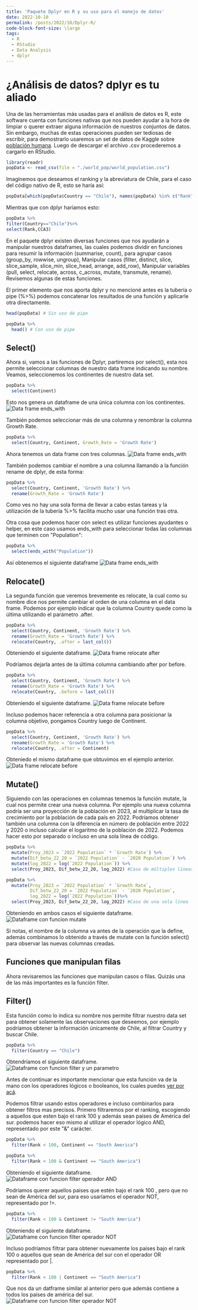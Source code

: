 ```yaml
---
title: 'Paquete Dplyr en R y su uso para el manejo de datos'
date: 2022-10-10
permalink: /posts/2022/10/Dplyr-R/
code-block-font-size: \large
tags:
  - R
  - RStudio
  - Data Analysis
  - dplyr
---
```


# ¿Análisis de datos? dplyr es tu aliado

Una de las herramientas más usadas para el análisis de datos es R, este software cuenta con funciones nativas que nos pueden ayudar a la hora de limpiar o querer extraer alguna información de nuestros conjuntos de datos. Sin embargo, muchas de estas operaciones pueden ser tediosas de escribir, para demostrarlo usaremos un set de datos de Kaggle sobre [población humana](https://www.kaggle.com/datasets/iamsouravbanerjee/world-population-dataset). Luego de descargar el archivo .csv procederemos a cargarlo en RStudio.

```R
library(readr)
popData <- read_csv(file = "./world_pop/world_population.csv")
```


Imaginemos que deseamos el ranking y la abreviatura de Chile, para el caso del código nativo de R, esto se haría así:
```R
popData[which(popData$Country == "Chile"), names(popData) %in% c("Rank", "CCA3")]
```

Mientras que con dplyr haríamos esto:
```R
popData %>%
filter(Country=="Chile")%>%
select(Rank,CCA3)
```
En el paquete dplyr existen diversas funciones que nos ayudarán a manipular nuestros dataframes, las cuales podemos dividir en funciones para resumir la información (summarise, count), para agrupar casos (group_by, rowwise, ungroup), Manipular casos (filter, distinct, slice, slice_sample, slice_min, slice_head, arrange, add_row), Manipular variables (pull, select, relocate, across, c_across, mutate, transmute, rename). Revisemos algunas de estas funciones.

El primer elemento que nos aporta dplyr y no mencioné antes es la tubería o pipe (%>%) podemos concatenar los resultados de una función y aplicarle otra directamente.

```R
head(popData) # Sin uso de pipe

popData %>%
  head() # Con uso de pipe
```
## Select()

Ahora si, vamos a las funciones de Dplyr, partiremos por select(), esta nos permite seleccionar columnas de nuestro data frame indicando su nombre. Veamos, seleccionemos los continentes de nuestro data set. 
```R
popData %>%
  select(Continent)
```
Esto nos genera un dataframe de una única columna con los continentes. <img src="https://jorgecortes-m.github.io/images/select_continent_blog_1.JPG" alt="Data frame ends_with">

También podemos seleccionar más de una columna y renombrar la columna Growth Rate. 
```R
popData %>%
  select(Country, Continent, Growth_Rate = 'Growth Rate')
```
Ahora tenemos un data frame con tres columnas. <img src="https://jorgecortes-m.github.io/images/select_mult_col_blog_1.JPG" alt="Data frame ends_with">

También podemos cambiar el nombre a una columna llamando a la función rename de dplyr, de esta forma:

```R
popData %>%
  select(Country, Continent, 'Growth Rate') %>%
  rename(Growth_Rate = 'Growth Rate')
```
Como ves no hay una sola forma de llevar a cabo estas tareas y la utilización de la tubería %>% facilita mucho usar una función tras otra.

Otra cosa que podemos hacer con select es utilizar funciones ayudantes o helper, en este caso usamos ends_with para seleccionar todas las columnas que terminen con "Population":

```R
popData %>%
  select(ends_with("Population"))
```

Así obtenemos el siguiente dataframe <img src="https://jorgecortes-m.github.io/images/select_ends_with.JPG" alt="Data frame ends_with">

## Relocate()

La segunda función que veremos brevemente es relocate, la cual como su nombre dice nos permite cambiar el orden de una columna en el data frame.
Podemos por ejemplo indicar que la columna Country quede como la última utilizando el parámetro .after. 

```R
popData %>%
  select(Country, Continent, 'Growth Rate') %>%
  rename(Growth_Rate = 'Growth Rate') %>%
  relocate(Country, .after = last_col())
```

Obteniendo el siguiente dataframe.
<img src="https://jorgecortes-m.github.io/images/relocate_after.JPG" alt="Data frame relocate after">

Podríamos dejarla antes de la última columna cambiando after por before. 

```R
popData %>%
  select(Country, Continent, 'Growth Rate') %>%
  rename(Growth_Rate = 'Growth Rate') %>%
  relocate(Country, .before = last_col())
```
Obteniendo el siguiente dataframe.
<img src="https://jorgecortes-m.github.io/images/relocate_before.JPG" alt="Data frame relocate before">

Incluso podemos hacer referencia a otra columna para posicionar la columna objetivo, pongamos Country luego de Continent.

```R
popData %>%
  select(Country, Continent, 'Growth Rate') %>%
  rename(Growth_Rate = 'Growth Rate') %>%
  relocate(Country, .after = Continent)
```
Obteniedo el mismo dataframe que obtuvimos en el ejemplo anterior.
<img src="https://jorgecortes-m.github.io/images/relocate_before.JPG" alt="Data frame relocate before">

## Mutate()

Siguiendo con las operaciones en columnas tenemos la función mutate, la cual nos permite crear una nueva columna. Por ejemplo una nueva columna podría ser una proyección de la población en 2023, al multiplicar la tasa de crecimiento por la población de cada país en 2022. Podríamos obtener también una columna con la diferencia en número de población entre 2022 y 2020 o incluso calcular el logaritmo de la población de 2022. Podemos hacer esto por separado o incluso en una sola línea de código.

```R
popData %>%
  mutate(Proy_2023 = `2022 Population` * `Growth Rate`) %>%
  mutate(Dif_betw_22_20 = `2022 Population` - `2020 Population`) %>%
  mutate(log_2022 = log(`2022 Population`)) %>%
  select(Proy_2023, Dif_betw_22_20, log_2022) #Caso de múltiples líneas

popData %>%
  mutate(Proy_2023 = `2022 Population` * `Growth Rate`,
         Dif_betw_22_20 = `2022 Population` - `2020 Population`,
         log_2022 = log(`2022 Population`))%>%
  select(Proy_2023, Dif_betw_22_20, log_2022) #Caso de una sola línea
```
Obteniendo en ambos casos el siguiente dataframe.
<img src="https://jorgecortes-m.github.io/images/mutate.JPG" alt="Dataframe con funcion mutate">

Si notas, el nombre de la columna va antes de la operación que la define, además combinamos lo obtenido a través de mutate con la función select() para observar las nuevas columnas creadas.

## Funciones que manipulan filas

Ahora revisaremos las funciones que manipulan casos o filas. Quizás una de las más importantes es la función filter.

## Filter()

Esta función como lo indica su nombre nos permite filtrar nuestro data set para obtener solamente las observaciones que deseemos, por ejemplo podríamos obtener la información únicamente de Chile, al filtrar Country y buscar Chile.

```R
popData %>%
  filter(Country == "Chile")
```
Obtendríamos el siguiente dataframe.
<img src="https://jorgecortes-m.github.io/images/filter_unparam.JPG" alt="Dataframe con funcion filter y un parametro">

Antes de continuar es importante mencionar que esta función va de la mano con los operadores lógicos o booleanos, los cuales puedes [ver por acá](https://www.rstudio.com/wp-content/uploads/2015/02/data-wrangling-cheatsheet.pdf).

Podemos filtrar usando estos operadores e incluso combinarlos para obtener filtros mas precisos. Primero filtraremos por el ranking, escogiendo a aquellos que esten bajo el rank 100 y además sean paises de América del sur. podemos hacer eso mismo al utilizar el operador lógico AND, representado por este "&" carácter.

```R
popData %>%
  filter(Rank < 100, Continent == "South America")

popData %>%
  filter(Rank < 100 & Continent == "South America")
```

Obteniendo el siguiente dataframe.
<img src="https://jorgecortes-m.github.io/images/filter_and.JPG" alt="Dataframe con funcion filter operador AND">

Podríamos querer aquellos paises que estén bajo el rank 100 , pero que no sean de América del sur, para eso usaríamos el operador NOT, representado por !=.

```R
popData %>%
  filter(Rank < 100 & Continent != "South America")
```
Obteniendo el siguiente dataframe.
<img src="https://jorgecortes-m.github.io/images/filter_not.JPG" alt="Dataframe con funcion filter operador NOT">

Incluso podríamos filtrar para obtener nuevamente los países bajo el rank 100 o aquellos que sean de América del sur con el operador OR representado por |.

```R
popData %>%
  filter(Rank < 100 | Continent == "South America")
```

Que nos da un datframe similar al anterior pero que además contiene a todos los paises de américa del sur.
<img src="https://jorgecortes-m.github.io/images/filter_not.JPG" alt="Dataframe con funcion filter operador NOT">